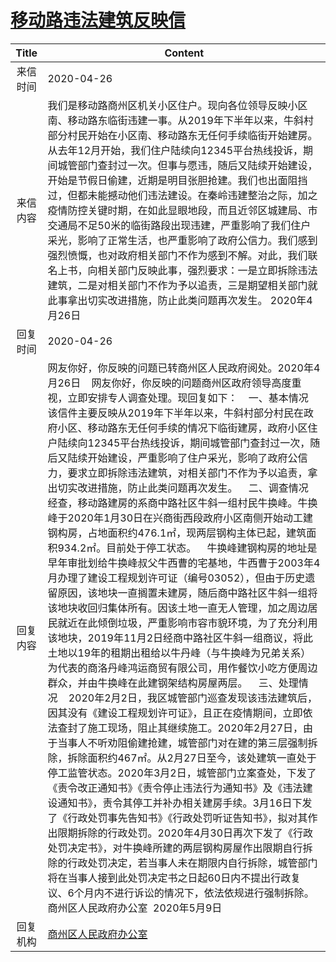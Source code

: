 # [移动路违法建筑反映信](http://www.shangluo.gov.cn/zmhd/ldxxxx.jsp?urltype=leadermail.LeaderMailContentUrl&wbtreeid=1112&leadermailid=5813)

| Title |                                                                                                                                                                                                                                                                                                                                                                                                                                                                                                                                      Content                                                                                                                                                                                                                                                                                                                                                                                                                                                                                                                                       |
|:-----:|------------------------------------------------------------------------------------------------------------------------------------------------------------------------------------------------------------------------------------------------------------------------------------------------------------------------------------------------------------------------------------------------------------------------------------------------------------------------------------------------------------------------------------------------------------------------------------------------------------------------------------------------------------------------------------------------------------------------------------------------------------------------------------------------------------------------------------------------------------------------------------------------------------------------------------------------------------------------------------------------------------------------------------------------------------------------------------|
| 来信时间  | 2020-04-26                                                                                                                                                                                                                                                                                                                                                                                                                                                                                                                                                                                                                                                                                                                                                                                                                                                                                                                                                                                                                                                                         |
| 来信内容  | 我们是移动路商州区机关小区住户。现向各位领导反映小区南、移动路东临街违建一事。从2019年下半年以来，牛斜村部分村民开始在小区南、移动路东无任何手续临街开始建房。从去年12月开始，我们住户陆续向12345平台热线投诉，期间城管部门查封过一次。但事与愿违，随后又陆续开始建设，开始是节假日偷建，近期是明目张胆抢建。我们也出面阻挡过，但都未能撼动他们违法建设。在秦岭违建整治之际，加之疫情防控关键时期，在如此显眼地段，而且近邻区城建局、市交通局不足50米的临街路段出现违建，严重影响了我们住户采光，影响了正常生活，也严重影响了政府公信力。我们感到强烈愤慨，也对政府相关部门不作为感到不解。对此，我们联名上书，向相关部门反映此事，强烈要求：一是立即拆除违法建筑，二是对相关部门不作为予以追责，三是期望相关部门就此事拿出切实改进措施，防止此类问题再次发生。 2020年4月26日                                                                                                                                                                                                                                                                                                                                                                                                                                                                                                                                                                                                                                                                                  |
| 回复时间  | 2020-04-26                                                                                                                                                                                                                                                                                                                                                                                                                                                                                                                                                                                                                                                                                                                                                                                                                                                                                                                                                                                                                                                                         |
| 回复内容  | 网友你好，你反映的问题已转商州区人民政府阅处。2020年4月26日    网友你好，你反映的问题商州区政府领导高度重视，立即安排专人调查处理。现回复如下：    一、基本情况    该信件主要反映从2019年下半年以来，牛斜村部分村民在政府小区、移动路东无任何手续的情况下临街建房，政府小区住户陆续向12345平台热线投诉，期间城管部门查封过一次，随后又陆续开始建设，严重影响了住户采光，影响了政府公信力，要求立即拆除违法建筑，对相关部门不作为予以追责，拿出切实改进措施，防止此类问题再次发生。    二、调查情况    经查，移动路建房的系商中路社区牛斜一组村民牛换峰。牛换峰于2020年1月30日在兴商街西段政府小区南侧开始动工建钢构房，占地面积约476.1㎡，现两层钢构主体已起，建筑面积934.2㎡。目前处于停工状态。    牛换峰建钢构房的地址是早年审批划给牛换峰叔父牛西曹的宅基地，牛西曹于2003年4月办理了建设工程规划许可证（编号03052），但由于历史遗留原因，该地块一直搁置未建房，随后商中路社区牛斜一组将该地块收回归集体所有。因该土地一直无人管理，加之周边居民就近在此倾倒垃圾，严重影响市容市貌环境，为了充分利用该地块，2019年11月2日经商中路社区牛斜一组商议，将此土地以19年的租期出租给以牛丹峰（与牛换峰为兄弟关系）为代表的商洛丹峰鸿运商贸有限公司，用作餐饮小吃方便周边群众，并由牛换峰在此建钢架结构房屋两层。    三、处理情况    2020年2月2日，我区城管部门巡查发现该违法建筑后，因其没有《建设工程规划许可证》，且正在疫情期间，立即依法查封了施工现场，阻止其继续施工。2020年2月27日，由于当事人不听劝阻偷建抢建，城管部门对在建的第三层强制拆除，拆除面积约467㎡。从2月27日至今，该处建筑一直处于停工监管状态。2020年3月2日，城管部门立案查处，下发了《责令改正通知书》《责令停止违法行为通知书》及《违法建设通知书》，责令其停工并补办相关建房手续。3月16日下发了《行政处罚事先告知书》《行政处罚听证告知书》，拟对其作出限期拆除的行政处罚。2020年4月30日再次下发了《行政处罚决定书》，对牛换峰所建的两层钢构房屋作出限期自行拆除的行政处罚决定，若当事人未在期限内自行拆除，城管部门将在当事人接到此处罚决定书之日起60日内不提出行政复议、6个月内不进行诉讼的情况下，依法依规进行强制拆除。商州区人民政府办公室  2020年5月9日 |
| 回复机构  | [商州区人民政府办公室](../../category/agencies/商州区人民政府办公室.md)                                                                                                                                                                                                                                                                                                                                                                                                                                                                                                                                                                                                                                                                                                                                                                                                                                                                                                                                                                                                                                |